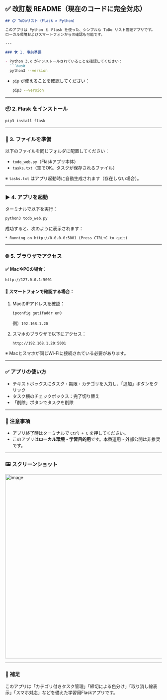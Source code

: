 ## ✅ 改訂版 README（現在のコードに完全対応）

````markdown
## 📋 ToDoリスト（Flask × Python）

このアプリは Python と Flask を使った、シンプルな ToDo リスト管理アプリです。  
ローカル環境およびスマートフォンからの確認も可能です。

---

### 🛠 1. 事前準備

- Python 3.x がインストールされていることを確認してください：
  ```bash
  python3 --version
````

* `pip` が使えることを確認してください：

  ```bash
  pip3 --version
  ```

---

### 📦 2. Flask をインストール

```bash
pip3 install flask
```

---

### 📂 3. ファイルを準備

以下のファイルを同じフォルダに配置してください：

* `todo_web.py`（Flaskアプリ本体）
* `tasks.txt`（空でOK。タスクが保存されるファイル）

※ `tasks.txt` はアプリ起動時に自動生成されます（存在しない場合）。

---

### ▶️ 4. アプリを起動

ターミナルで以下を実行：

```bash
python3 todo_web.py
```

成功すると、次のように表示されます：

```
* Running on http://0.0.0.0:5001 (Press CTRL+C to quit)
```

---

### 🌐 5. ブラウザでアクセス

#### ✅ MacやPCの場合：

```http
http://127.0.0.1:5001
```

#### 📱 スマートフォンで確認する場合：

1. MacのIPアドレスを確認：

   ```bash
   ipconfig getifaddr en0
   ```

   例）`192.168.1.20`

2. スマホのブラウザで以下にアクセス：

   ```http
   http://192.168.1.20:5001
   ```

※ Macとスマホが同じWi-Fiに接続されている必要があります。

---

### ✅ アプリの使い方

* テキストボックスにタスク・期限・カテゴリを入力し、「追加」ボタンをクリック
* タスク横のチェックボックス：完了切り替え
* 「削除」ボタンでタスクを削除

---

### 🧼 注意事項

* アプリ終了時はターミナルで `Ctrl + C` を押してください。
* このアプリは**ローカル環境・学習目的用**です。本番運用・外部公開は非推奨です。

---

### 🖼 スクリーンショット

<img width="591" alt="image" src="https://github.com/user-attachments/assets/f099ceea-4638-4c3f-a994-f103351f2ddc" />


---

### 🧠 補足

このアプリは「カテゴリ付きタスク管理」「締切による色分け」「取り消し線表示」「スマホ対応」などを備えた学習用Flaskアプリです。

